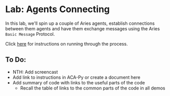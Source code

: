 # Lab: Agents Connecting

In this lab, we'll spin up a couple of Aries agents, establish connections between them agents and have them exchange messages using the Aries `Basic Message` Protocol.

<!--- (To start the presentation, click [here](https://youtu.be/He1QHYuYxlw).) -->

Click [here](#) for instructions on running through the process.

## To Do:
- NTH: Add screencast
- Add link to instructions in ACA-Py or create a document here
- Add summary of code with links to the useful parts of the code
  - Recall the table of links to the common parts of the code in all demos